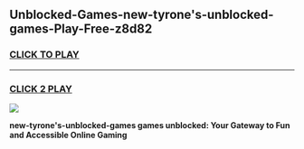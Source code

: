 
## Unblocked-Games-new-tyrone's-unblocked-games-Play-Free-z8d82
<h3>
<a href="https://premium76.site?title=new-tyrone's-unblocked-games&ref=10A">CLICK TO PLAY</a></h3>
<hr>

<h3>
<a href="https://premium76.site?title=new-tyrone's-unblocked-games&ref=10A">CLICK 2 PLAY</a>
  
</h3>

<a href="https://premium76.site?title=new-tyrone's-unblocked-games&ref=10A"><img src="https://clearcache.store/games.png"></a>


**new-tyrone's-unblocked-games games unblocked: Your Gateway to Fun and Accessible Online Gaming**
